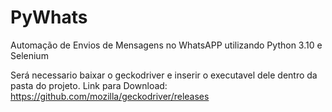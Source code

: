 # PyWhats
Automação de Envios de Mensagens no WhatsAPP utilizando Python 3.10 e Selenium

Será necessario baixar o geckodriver e inserir o executavel dele dentro da pasta do projeto.
Link para Download: https://github.com/mozilla/geckodriver/releases
